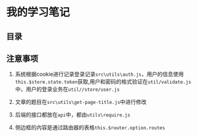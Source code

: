 # 我的学习笔记

## 目录

## 注意事项

1. 系统根据cookie进行记录登录记录`src\utils\auth.js`，用户的信息使用`this.$store.state.token`获取,用户和密码的格式验证在`util/validate.js`中，用户的登录业务在`util//store/user.js`

2. 文章的题目在`src\utils\get-page-title.js`中进行修改

3. 后端的接口都放在`api`中，都由`utils\require.js`

4. 侧边框的内容是通过路由器的表格`this.$router.option.routes`

